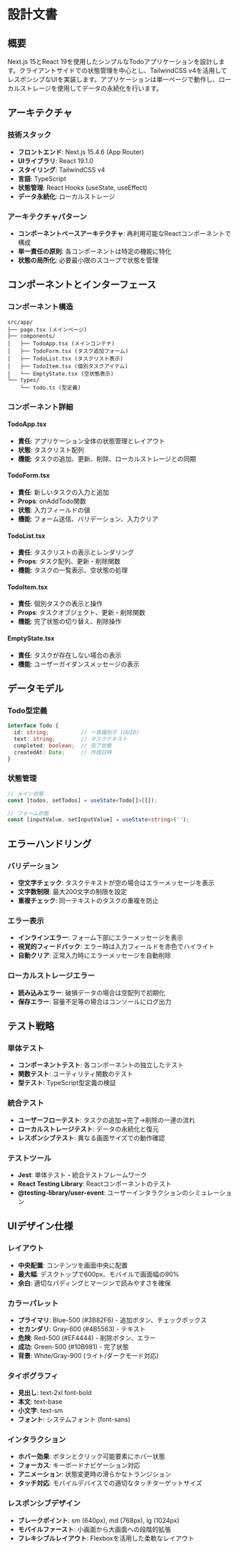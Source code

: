 # 設計文書

## 概要

Next.js 15とReact 19を使用したシンプルなTodoアプリケーションを設計します。クライアントサイドでの状態管理を中心とし、TailwindCSS v4を活用してレスポンシブなUIを実装します。アプリケーションは単一ページで動作し、ローカルストレージを使用してデータの永続化を行います。

## アーキテクチャ

### 技術スタック

- **フロントエンド**: Next.js 15.4.6 (App Router)
- **UIライブラリ**: React 19.1.0
- **スタイリング**: TailwindCSS v4
- **言語**: TypeScript
- **状態管理**: React Hooks (useState, useEffect)
- **データ永続化**: ローカルストレージ

### アーキテクチャパターン

- **コンポーネントベースアーキテクチャ**: 再利用可能なReactコンポーネントで構成
- **単一責任の原則**: 各コンポーネントは特定の機能に特化
- **状態の局所化**: 必要最小限のスコープで状態を管理

## コンポーネントとインターフェース

### コンポーネント構造

```
src/app/
├── page.tsx (メインページ)
├── components/
│   ├── TodoApp.tsx (メインコンテナ)
│   ├── TodoForm.tsx (タスク追加フォーム)
│   ├── TodoList.tsx (タスクリスト表示)
│   ├── TodoItem.tsx (個別タスクアイテム)
│   └── EmptyState.tsx (空状態表示)
└── types/
    └── todo.ts (型定義)
```

### コンポーネント詳細

#### TodoApp.tsx

- **責任**: アプリケーション全体の状態管理とレイアウト
- **状態**: タスクリスト配列
- **機能**: タスクの追加、更新、削除、ローカルストレージとの同期

#### TodoForm.tsx

- **責任**: 新しいタスクの入力と追加
- **Props**: onAddTodo関数
- **状態**: 入力フィールドの値
- **機能**: フォーム送信、バリデーション、入力クリア

#### TodoList.tsx

- **責任**: タスクリストの表示とレンダリング
- **Props**: タスク配列、更新・削除関数
- **機能**: タスクの一覧表示、空状態の処理

#### TodoItem.tsx

- **責任**: 個別タスクの表示と操作
- **Props**: タスクオブジェクト、更新・削除関数
- **機能**: 完了状態の切り替え、削除操作

#### EmptyState.tsx

- **責任**: タスクが存在しない場合の表示
- **機能**: ユーザーガイダンスメッセージの表示

## データモデル

### Todo型定義

```typescript
interface Todo {
  id: string;          // 一意識別子 (UUID)
  text: string;        // タスクテキスト
  completed: boolean;  // 完了状態
  createdAt: Date;     // 作成日時
}
```

### 状態管理

```typescript
// メイン状態
const [todos, setTodos] = useState<Todo[]>([]);

// フォーム状態
const [inputValue, setInputValue] = useState<string>('');
```

## エラーハンドリング

### バリデーション

- **空文字チェック**: タスクテキストが空の場合はエラーメッセージを表示
- **文字数制限**: 最大200文字の制限を設定
- **重複チェック**: 同一テキストのタスクの重複を防止

### エラー表示

- **インラインエラー**: フォーム下部にエラーメッセージを表示
- **視覚的フィードバック**: エラー時は入力フィールドを赤色でハイライト
- **自動クリア**: 正常入力時にエラーメッセージを自動削除

### ローカルストレージエラー

- **読み込みエラー**: 破損データの場合は空配列で初期化
- **保存エラー**: 容量不足等の場合はコンソールにログ出力

## テスト戦略

### 単体テスト

- **コンポーネントテスト**: 各コンポーネントの独立したテスト
- **関数テスト**: ユーティリティ関数のテスト
- **型テスト**: TypeScript型定義の検証

### 統合テスト

- **ユーザーフローテスト**: タスクの追加→完了→削除の一連の流れ
- **ローカルストレージテスト**: データの永続化と復元
- **レスポンシブテスト**: 異なる画面サイズでの動作確認

### テストツール

- **Jest**: 単体テスト・統合テストフレームワーク
- **React Testing Library**: Reactコンポーネントのテスト
- **@testing-library/user-event**: ユーザーインタラクションのシミュレーション

## UIデザイン仕様

### レイアウト

- **中央配置**: コンテンツを画面中央に配置
- **最大幅**: デスクトップで600px、モバイルで画面幅の90%
- **余白**: 適切なパディングとマージンで読みやすさを確保

### カラーパレット

- **プライマリ**: Blue-500 (#3B82F6) - 追加ボタン、チェックボックス
- **セカンダリ**: Gray-600 (#4B5563) - テキスト
- **危険**: Red-500 (#EF4444) - 削除ボタン、エラー
- **成功**: Green-500 (#10B981) - 完了状態
- **背景**: White/Gray-900 (ライト/ダークモード対応)

### タイポグラフィ

- **見出し**: text-2xl font-bold
- **本文**: text-base
- **小文字**: text-sm
- **フォント**: システムフォント (font-sans)

### インタラクション

- **ホバー効果**: ボタンとクリック可能要素にホバー状態
- **フォーカス**: キーボードナビゲーション対応
- **アニメーション**: 状態変更時の滑らかなトランジション
- **タッチ対応**: モバイルデバイスでの適切なタッチターゲットサイズ

### レスポンシブデザイン

- **ブレークポイント**: sm (640px), md (768px), lg (1024px)
- **モバイルファースト**: 小画面から大画面への段階的拡張
- **フレキシブルレイアウト**: Flexboxを活用した柔軟なレイアウト
